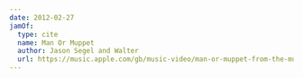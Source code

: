 ```yaml
---
date: 2012-02-27
jamOf:
  type: cite
  name: Man Or Muppet
  author: Jason Segel and Walter
  url: https://music.apple.com/gb/music-video/man-or-muppet-from-the-muppets/1561871443
---
```

